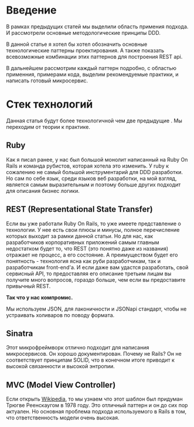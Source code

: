 # Введение

В рамках предыдущих статей мы выделили область примения подхода. И рассмотрели основные методологические принципы DDD.

В данной статье я хотел бы хотел обозначить основные технологические паттерны проектирования. А также показать всевозможные комбинации этих паттернов для построения REST api.

В дальнейшем рассмотрим каждый паттерн подробно, с областью применния, примерами кода, выделим рекомендуемые практики, и написать готовый микросервис.

# Стек технологий

Данная статья будут более технологичной чем две предыдущие . Мы переходим от теории к практике.  

## Ruby

Как я писал ранее, у нас был большой монолит написанный на Ruby On Rails и команда рубистов, которая хотела это изменить. У ruby к сожалению не самый большой инструментарий для DDD разработки. Но сам по себе язык, среди языков веб разработки, на мой взгляд, является самым выразительным и поэтому больше других подходит для описания бизнес логики.

## REST (Representational State Transfer)

Если вы уже работали Ruby On Rails, то уже имеете представление о технологии. У нее есть свои плюсы и минусы, полное перечисление которых выходит за рамки данной статьи. Но для нас, как разработчиков корпоративных приложений самым главным недостатком будет то, что REST (это понятно даже из названия) отражает не процесс, а его состояние. А преимуществом будет его понятность - технология ясна как руби разработчикам, так и разработчикам front-end'a. И если даже вам удастся разработать, свой сервисный API, то предоставляя его описание третьим лицам вы получите много вопросов, гораздо больше, чем если вы предоставите привычный REST.

__Так что у нас компромис.__

Мы используем JSON, для лаконичности и JSONapi стандарт, чтобы не устраивать холиваров по поводу формата.

## Sinatra

Этот микрофреймворк отлично подходит для написания микросервисов. Он хорошо документирован. Почему не Rails? Он не соответствует принципам SOLID, что в конечном итоге приводит к высокой связанности и высокой энтропии.  

## MVC (Model View Controller)

Если открыть [Wikipedia](https://ru.wikipedia.org/wiki/Model-View-Controller), то мы узнаем что этот шаблон был придуман  Трюгве Реенскаугом в 1978 году. Это отличный паттерн и он до сих пор актуален. Но основная проблема подхода используемого в Rails в том, что ответственность модели очень высокая. 